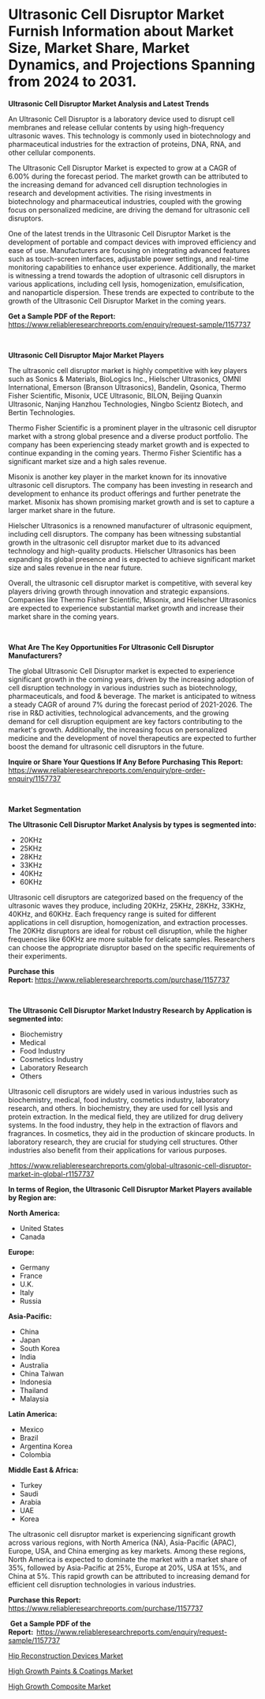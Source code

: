<p><h1>Ultrasonic Cell Disruptor Market Furnish Information about Market Size, Market Share, Market Dynamics, and Projections Spanning from 2024 to 2031.</h1></p><p><strong>Ultrasonic Cell Disruptor Market Analysis and Latest Trends</strong></p>
<p><p>An Ultrasonic Cell Disruptor is a laboratory device used to disrupt cell membranes and release cellular contents by using high-frequency ultrasonic waves. This technology is commonly used in biotechnology and pharmaceutical industries for the extraction of proteins, DNA, RNA, and other cellular components.</p><p>The Ultrasonic Cell Disruptor Market is expected to grow at a CAGR of 6.00% during the forecast period. The market growth can be attributed to the increasing demand for advanced cell disruption technologies in research and development activities. The rising investments in biotechnology and pharmaceutical industries, coupled with the growing focus on personalized medicine, are driving the demand for ultrasonic cell disruptors.</p><p>One of the latest trends in the Ultrasonic Cell Disruptor Market is the development of portable and compact devices with improved efficiency and ease of use. Manufacturers are focusing on integrating advanced features such as touch-screen interfaces, adjustable power settings, and real-time monitoring capabilities to enhance user experience. Additionally, the market is witnessing a trend towards the adoption of ultrasonic cell disruptors in various applications, including cell lysis, homogenization, emulsification, and nanoparticle dispersion. These trends are expected to contribute to the growth of the Ultrasonic Cell Disruptor Market in the coming years.</p></p>
<p><strong>Get a Sample PDF of the Report:&nbsp;</strong> <a href="https://www.reliableresearchreports.com/enquiry/request-sample/1157737">https://www.reliableresearchreports.com/enquiry/request-sample/1157737</a></p>
<p>&nbsp;</p>
<p><strong>Ultrasonic Cell Disruptor Major Market Players</strong></p>
<p><p>The ultrasonic cell disruptor market is highly competitive with key players such as Sonics & Materials, BioLogics Inc., Hielscher Ultrasonics, OMNI International, Emerson (Branson Ultrasonics), Bandelin, Qsonica, Thermo Fisher Scientific, Misonix, UCE Ultrasonic, BILON, Beijing Quanxin Ultrasonic, Nanjing Hanzhou Technologies, Ningbo Scientz Biotech, and Bertin Technologies.</p><p>Thermo Fisher Scientific is a prominent player in the ultrasonic cell disruptor market with a strong global presence and a diverse product portfolio. The company has been experiencing steady market growth and is expected to continue expanding in the coming years. Thermo Fisher Scientific has a significant market size and a high sales revenue.</p><p>Misonix is another key player in the market known for its innovative ultrasonic cell disruptors. The company has been investing in research and development to enhance its product offerings and further penetrate the market. Misonix has shown promising market growth and is set to capture a larger market share in the future.</p><p>Hielscher Ultrasonics is a renowned manufacturer of ultrasonic equipment, including cell disruptors. The company has been witnessing substantial growth in the ultrasonic cell disruptor market due to its advanced technology and high-quality products. Hielscher Ultrasonics has been expanding its global presence and is expected to achieve significant market size and sales revenue in the near future.</p><p>Overall, the ultrasonic cell disruptor market is competitive, with several key players driving growth through innovation and strategic expansions. Companies like Thermo Fisher Scientific, Misonix, and Hielscher Ultrasonics are expected to experience substantial market growth and increase their market share in the coming years.</p></p>
<p>&nbsp;</p>
<p><strong>What Are The Key Opportunities For Ultrasonic Cell Disruptor Manufacturers?</strong></p>
<p><p>The global Ultrasonic Cell Disruptor market is expected to experience significant growth in the coming years, driven by the increasing adoption of cell disruption technology in various industries such as biotechnology, pharmaceuticals, and food & beverage. The market is anticipated to witness a steady CAGR of around 7% during the forecast period of 2021-2026. The rise in R&D activities, technological advancements, and the growing demand for cell disruption equipment are key factors contributing to the market's growth. Additionally, the increasing focus on personalized medicine and the development of novel therapeutics are expected to further boost the demand for ultrasonic cell disruptors in the future.</p></p>
<p><strong>Inquire or Share Your Questions If Any Before Purchasing This Report:</strong> <a href="https://www.reliableresearchreports.com/enquiry/pre-order-enquiry/1157737">https://www.reliableresearchreports.com/enquiry/pre-order-enquiry/1157737</a></p>
<p>&nbsp;</p>
<p><strong>Market Segmentation</strong></p>
<p><strong>The Ultrasonic Cell Disruptor Market Analysis by types is segmented into:</strong></p>
<p><ul><li>20KHz</li><li>25KHz</li><li>28KHz</li><li>33KHz</li><li>40KHz</li><li>60KHz</li></ul></p>
<p><p>Ultrasonic cell disruptors are categorized based on the frequency of the ultrasonic waves they produce, including 20KHz, 25KHz, 28KHz, 33KHz, 40KHz, and 60KHz. Each frequency range is suited for different applications in cell disruption, homogenization, and extraction processes. The 20KHz disruptors are ideal for robust cell disruption, while the higher frequencies like 60KHz are more suitable for delicate samples. Researchers can choose the appropriate disruptor based on the specific requirements of their experiments.</p></p>
<p><strong>Purchase this Report:&nbsp;</strong><a href="https://www.reliableresearchreports.com/purchase/1157737">https://www.reliableresearchreports.com/purchase/1157737</a></p>
<p>&nbsp;</p>
<p><strong>The Ultrasonic Cell Disruptor Market Industry Research by Application is segmented into:</strong></p>
<p><ul><li>Biochemistry</li><li>Medical</li><li>Food Industry</li><li>Cosmetics Industry</li><li>Laboratory Research</li><li>Others</li></ul></p>
<p><p>Ultrasonic cell disruptors are widely used in various industries such as biochemistry, medical, food industry, cosmetics industry, laboratory research, and others. In biochemistry, they are used for cell lysis and protein extraction. In the medical field, they are utilized for drug delivery systems. In the food industry, they help in the extraction of flavors and fragrances. In cosmetics, they aid in the production of skincare products. In laboratory research, they are crucial for studying cell structures. Other industries also benefit from their applications for various purposes.</p></p>
<p><a href="https://www.reliableresearchreports.com/global-ultrasonic-cell-disruptor-market-in-global-r1157737">&nbsp;https://www.reliableresearchreports.com/global-ultrasonic-cell-disruptor-market-in-global-r1157737</a></p>
<p><strong>In terms of Region, the Ultrasonic Cell Disruptor Market Players available by Region are:</strong></p>
<p>
    <p> <strong> North America: </strong>
        <ul>
            <li>United States</li>
            <li>Canada</li>
        </ul>
        </p> 
    <p> <strong> Europe: </strong>
        <ul>
            <li>Germany</li>
            <li>France</li>
            <li>U.K.</li>
            <li>Italy</li>
            <li>Russia</li>
        </ul>
        </p> 
    <p> <strong> Asia-Pacific: </strong>
        <ul>
            <li>China</li>
            <li>Japan</li>
            <li>South Korea</li>
            <li>India</li>
            <li>Australia</li>
            <li>China Taiwan</li>
            <li>Indonesia</li>
            <li>Thailand</li>
            <li>Malaysia</li>
        </ul>
        </p> 
    <p> <strong> Latin America: </strong>
        <ul>
            <li>Mexico</li>
            <li>Brazil</li>
            <li>Argentina Korea</li>
            <li>Colombia</li>
        </ul>
        </p> 
    <p> <strong> Middle East & Africa: </strong>
        <ul>
            <li>Turkey</li>
            <li>Saudi</li>
            <li>Arabia</li>
            <li>UAE</li>
            <li>Korea</li>
        </ul>
    </p>
    </p>
<p><p>The ultrasonic cell disruptor market is experiencing significant growth across various regions, with North America (NA), Asia-Pacific (APAC), Europe, USA, and China emerging as key markets. Among these regions, North America is expected to dominate the market with a market share of 35%, followed by Asia-Pacific at 25%, Europe at 20%, USA at 15%, and China at 5%. This rapid growth can be attributed to increasing demand for efficient cell disruption technologies in various industries.</p></p>
<p><strong>Purchase this Report: </strong><a href="https://www.reliableresearchreports.com/purchase/1157737">https://www.reliableresearchreports.com/purchase/1157737</a></p>
<p>&nbsp;<strong>Get a Sample PDF of the Report:&nbsp;&nbsp;</strong><a href="https://www.reliableresearchreports.com/enquiry/request-sample/1157737">https://www.reliableresearchreports.com/enquiry/request-sample/1157737</a></p>
<p><strong></strong></p>
<p><p><a href="https://github.com/mabutironaldo/Market-Research-Report-List-4/blob/main/hip-reconstruction-devices-market.md">Hip Reconstruction Devices Market</a></p><p><a href="https://woozy-pyroraptor-a1f.notion.site/High-Growth-Paints-Coatings-Market-Trends-and-Market-Analysis-forecasted-for-period-2024-2031-49209a5432054fa9826740071e7d4ee9">High Growth Paints & Coatings Market</a></p><p><a href="https://rainy-horn-d69.notion.site/High-Growth-Composite-Market-Share-Evolution-and-Market-Growth-Trends-2024-2031-f2fc240310f5427492d9c17ba09dac8a">High Growth Composite Market</a></p></p>
